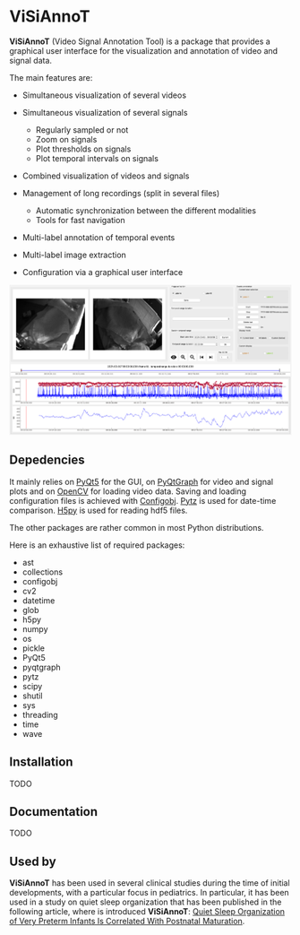 ViSiAnnoT
=========

**ViSiAnnoT** (Video Signal Annotation Tool) is a package that provides a graphical user interface for the visualization and annotation of video and signal data.

The main features are:

- Simultaneous visualization of several videos
- Simultaneous visualization of several signals

    - Regularly sampled or not
    - Zoom on signals
    - Plot thresholds on signals
    - Plot temporal intervals on signals
- Combined visualization of videos and signals
- Management of long recordings (split in several files)

    - Automatic synchronization between the different modalities
    - Tools for fast navigation
- Multi-label annotation of temporal events
- Multi-label image extraction
- Configuration via a graphical user interface

![Screenshot of ViSiAnnoT](doc/source/images/layout_mode_2.png)


Depedencies
-----------

It mainly relies on [PyQt5](https://pypi.org/project/PyQt5/) for the GUI, on [PyQtGraph](http://pyqtgraph.org/) for video and signal plots and on [OpenCV](https://opencv.org/) for loading video data. Saving and loading configuration files is achieved with [Configobj](https://pypi.org/project/configobj/). [Pytz](https://pypi.org/project/pytz/) is used for date-time comparison. [H5py](https://pypi.org/project/h5py/) is used for reading hdf5 files.

The other packages are rather common in most Python distributions.

Here is an exhaustive list of required packages: 

* ast
* collections
* configobj
* cv2
* datetime
* glob
* h5py
* numpy
* os
* pickle
* PyQt5
* pyqtgraph
* pytz
* scipy
* shutil
* sys
* threading
* time
* wave


Installation
------------
TODO


Documentation
-------------
TODO


Used by
-------
**ViSiAnnoT** has been used in several clinical studies during the time of initial developments, with a particular focus in pediatrics. In particular, it has been used in a study on quiet sleep organization that has been published in the following article, where is introduced **ViSiAnnoT**: [Quiet Sleep Organization of Very Preterm Infants Is Correlated With Postnatal Maturation](https://www.frontiersin.org/articles/10.3389/fped.2020.559658/full).
